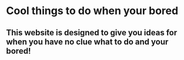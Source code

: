 # Cool things to do when your bored

## This website is designed to give you ideas for when you have no clue what to do and your bored!
